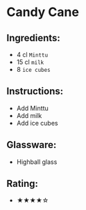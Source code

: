 # Candy Cane

## Ingredients:
- 4 cl `Minttu`
- 15 cl `milk`
- 8 `ice cubes`

## Instructions:
- Add Minttu
- Add milk
- Add ice cubes

## Glassware:
- Highball glass

## Rating:
- ★★★★☆